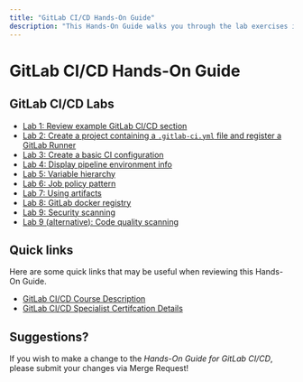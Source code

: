 ```yaml
---
title: "GitLab CI/CD Hands-On Guide"
description: "This Hands-On Guide walks you through the lab exercises in the GitLab CI/CD course."
---
```


# GitLab CI/CD Hands-On Guide

## GitLab CI/CD Labs
- [Lab 1: Review example GitLab CI/CD section](/handbook/customer-success/professional-services-engineering/education-services/gitlabcicdhandsonlab1)
- [Lab 2: Create a project containing a `.gitlab-ci.yml` file and register a GitLab Runner](/handbook/customer-success/professional-services-engineering/education-services/gitlabcicdhandsonlab2)
- [Lab 3: Create a basic CI configuration](/handbook/customer-success/professional-services-engineering/education-services/gitlabcicdhandsonlab3)
- [Lab 4: Display pipeline environment info](/handbook/customer-success/professional-services-engineering/education-services/gitlabcicdhandsonlab4)
- [Lab 5: Variable hierarchy](/handbook/customer-success/professional-services-engineering/education-services/gitlabcicdhandsonlab5)
- [Lab 6: Job policy pattern](/handbook/customer-success/professional-services-engineering/education-services/gitlabcicdhandsonlab6)
- [Lab 7: Using artifacts](/handbook/customer-success/professional-services-engineering/education-services/gitlabcicdhandsonlab7)
- [Lab 8: GitLab docker registry](/handbook/customer-success/professional-services-engineering/education-services/gitlabcicdhandsonlab8)
- [Lab 9: Security scanning](/handbook/customer-success/professional-services-engineering/education-services/gitlabcicdhandsonlab9)
- [Lab 9 (alternative): Code quality scanning](/handbook/customer-success/professional-services-engineering/education-services/gitlabcicdhandsonlab9alt)


## Quick links

Here are some quick links that may be useful when reviewing this Hands-On Guide.

- [GitLab CI/CD Course Description](https://about.gitlab.com/services/education/gitlab-ci/)
- [GitLab CI/CD Specialist Certifcation Details](https://about.gitlab.com/services/education/gitlab-cicd-associate/)


## Suggestions?

If you wish to make a change to the *Hands-On Guide for GitLab CI/CD*, please submit your changes via Merge Request!
